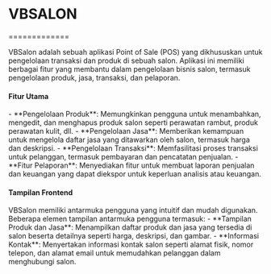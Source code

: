 <h1>VBSALON</h1>
=============
<p>VBSalon adalah sebuah aplikasi Point of Sale (POS) yang dikhususkan untuk pengelolaan transaksi dan produk di sebuah salon. Aplikasi ini memiliki berbagai fitur yang membantu dalam pengelolaan bisnis salon, termasuk pengelolaan produk, jasa, transaksi, dan pelaporan.</p>

<h4>Fitur Utama</h4>
<p>
    - **Pengelolaan Produk**: Memungkinkan pengguna untuk menambahkan, mengedit, dan menghapus produk salon seperti perawatan rambut, produk perawatan kulit, dll.
    - **Pengelolaan Jasa**: Memberikan kemampuan untuk mengelola daftar jasa yang ditawarkan oleh salon, termasuk harga dan deskripsi.
    - **Pengelolaan Transaksi**: Memfasilitasi proses transaksi untuk pelanggan, termasuk pembayaran dan pencatatan penjualan.
    - **Fitur Pelaporan**: Menyediakan fitur untuk membuat laporan penjualan dan keuangan yang dapat diekspor untuk keperluan analisis atau keuangan.
</p>

<h4>Tampilan Frontend</h4>
<p>
    VBSalon memiliki antarmuka pengguna yang intuitif dan mudah digunakan. Beberapa elemen tampilan antarmuka pengguna termasuk:
    - **Tampilan Produk dan Jasa**: Menampilkan daftar produk dan jasa yang tersedia di salon beserta detailnya seperti harga, deskripsi, dan gambar.
    - **Informasi Kontak**: Menyertakan informasi kontak salon seperti alamat fisik, nomor telepon, dan alamat email untuk memudahkan pelanggan dalam menghubungi salon.
</p>

 
